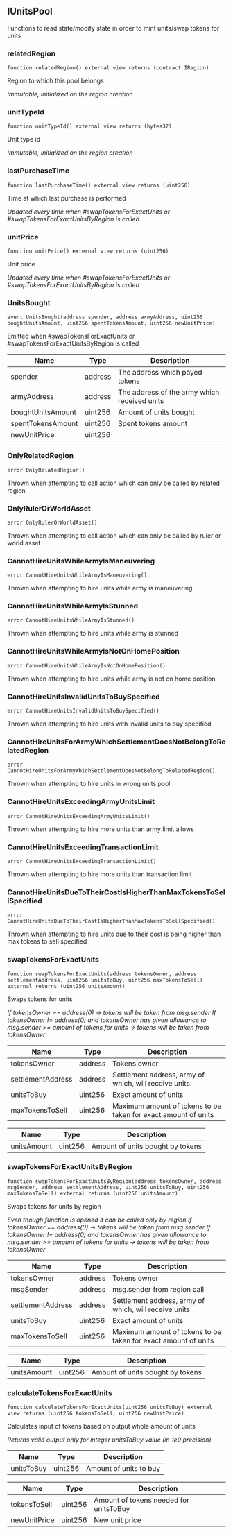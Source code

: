 ## IUnitsPool


Functions to read state/modify state in order to mint units/swap tokens for units





### relatedRegion

```solidity
function relatedRegion() external view returns (contract IRegion)
```

Region to which this pool belongs

_Immutable, initialized on the region creation_




### unitTypeId

```solidity
function unitTypeId() external view returns (bytes32)
```

Unit type id

_Immutable, initialized on the region creation_




### lastPurchaseTime

```solidity
function lastPurchaseTime() external view returns (uint256)
```

Time at which last purchase is performed

_Updated every time when #swapTokensForExactUnits or #swapTokensForExactUnitsByRegion is called_




### unitPrice

```solidity
function unitPrice() external view returns (uint256)
```

Unit price

_Updated every time when #swapTokensForExactUnits or #swapTokensForExactUnitsByRegion is called_




### UnitsBought

```solidity
event UnitsBought(address spender, address armyAddress, uint256 boughtUnitsAmount, uint256 spentTokensAmount, uint256 newUnitPrice)
```

Emitted when #swapTokensForExactUnits or #swapTokensForExactUnitsByRegion is called


| Name | Type | Description |
| ---- | ---- | ----------- |
| spender | address | The address which payed tokens |
| armyAddress | address | The address of the army which received units |
| boughtUnitsAmount | uint256 | Amount of units bought |
| spentTokensAmount | uint256 | Spent tokens amount |
| newUnitPrice | uint256 |  |



### OnlyRelatedRegion

```solidity
error OnlyRelatedRegion()
```

Thrown when attempting to call action which can only be called by related region





### OnlyRulerOrWorldAsset

```solidity
error OnlyRulerOrWorldAsset()
```

Thrown when attempting to call action which can only be called by ruler or world asset





### CannotHireUnitsWhileArmyIsManeuvering

```solidity
error CannotHireUnitsWhileArmyIsManeuvering()
```

Thrown when attempting to hire units while army is maneuvering





### CannotHireUnitsWhileArmyIsStunned

```solidity
error CannotHireUnitsWhileArmyIsStunned()
```

Thrown when attempting to hire units while army is stunned





### CannotHireUnitsWhileArmyIsNotOnHomePosition

```solidity
error CannotHireUnitsWhileArmyIsNotOnHomePosition()
```

Thrown when attempting to hire units while army is not on home position





### CannotHireUnitsInvalidUnitsToBuySpecified

```solidity
error CannotHireUnitsInvalidUnitsToBuySpecified()
```

Thrown when attempting to hire units with invalid units to buy specified





### CannotHireUnitsForArmyWhichSettlementDoesNotBelongToRelatedRegion

```solidity
error CannotHireUnitsForArmyWhichSettlementDoesNotBelongToRelatedRegion()
```

Thrown when attempting to hire units in wrong units pool





### CannotHireUnitsExceedingArmyUnitsLimit

```solidity
error CannotHireUnitsExceedingArmyUnitsLimit()
```

Thrown when attempting to hire more units than army limit allows





### CannotHireUnitsExceedingTransactionLimit

```solidity
error CannotHireUnitsExceedingTransactionLimit()
```

Thrown when attempting to hire more units than transaction limit





### CannotHireUnitsDueToTheirCostIsHigherThanMaxTokensToSellSpecified

```solidity
error CannotHireUnitsDueToTheirCostIsHigherThanMaxTokensToSellSpecified()
```

Thrown when attempting to hire units due to their cost is being higher than max tokens to sell specified





### swapTokensForExactUnits

```solidity
function swapTokensForExactUnits(address tokensOwner, address settlementAddress, uint256 unitsToBuy, uint256 maxTokensToSell) external returns (uint256 unitsAmount)
```

Swaps tokens for units

_If tokensOwner == address(0) -> tokens will be taken from msg.sender
If tokensOwner != address(0) and tokensOwner has given allowance to msg.sender >= amount of tokens for units -> tokens will be taken from tokensOwner_

| Name | Type | Description |
| ---- | ---- | ----------- |
| tokensOwner | address | Tokens owner |
| settlementAddress | address | Settlement address, army of which, will receive units |
| unitsToBuy | uint256 | Exact amount of units |
| maxTokensToSell | uint256 | Maximum amount of tokens to be taken for exact amount of units |

| Name | Type | Description |
| ---- | ---- | ----------- |
| unitsAmount | uint256 | Amount of units bought by tokens |


### swapTokensForExactUnitsByRegion

```solidity
function swapTokensForExactUnitsByRegion(address tokensOwner, address msgSender, address settlementAddress, uint256 unitsToBuy, uint256 maxTokensToSell) external returns (uint256 unitsAmount)
```

Swaps tokens for units by region

_Even though function is opened it can be called only by region
If tokensOwner == address(0) -> tokens will be taken from msg.sender
If tokensOwner != address(0) and tokensOwner has given allowance to msg.sender >= amount of tokens for units -> tokens will be taken from tokensOwner_

| Name | Type | Description |
| ---- | ---- | ----------- |
| tokensOwner | address | Tokens owner |
| msgSender | address | msg.sender from region call |
| settlementAddress | address | Settlement address, army of which, will receive units |
| unitsToBuy | uint256 | Exact amount of units |
| maxTokensToSell | uint256 | Maximum amount of tokens to be taken for exact amount of units |

| Name | Type | Description |
| ---- | ---- | ----------- |
| unitsAmount | uint256 | Amount of units bought by tokens |


### calculateTokensForExactUnits

```solidity
function calculateTokensForExactUnits(uint256 unitsToBuy) external view returns (uint256 tokensToSell, uint256 newUnitPrice)
```

Calculates input of tokens based on output whole amount of units

_Returns valid output only for integer unitsToBuy value (in 1e0 precision)_

| Name | Type | Description |
| ---- | ---- | ----------- |
| unitsToBuy | uint256 | Amount of units to buy |

| Name | Type | Description |
| ---- | ---- | ----------- |
| tokensToSell | uint256 | Amount of tokens needed for unitsToBuy |
| newUnitPrice | uint256 | New unit price |


